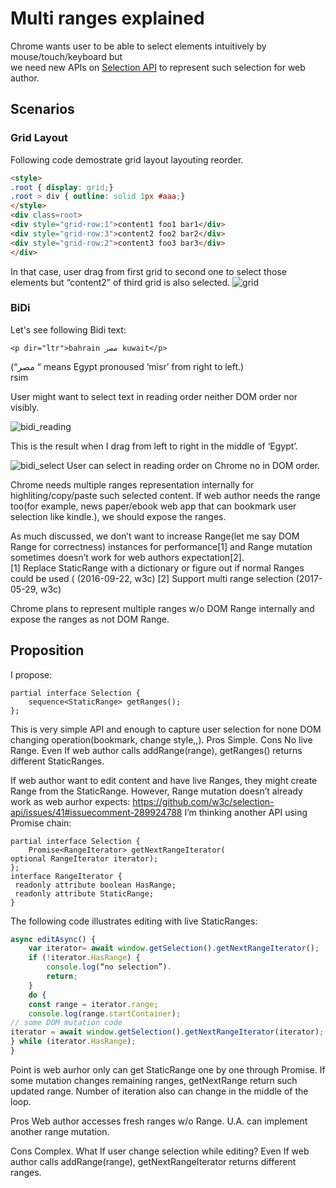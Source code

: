 # Multi ranges explained

Chrome wants user to be able to select elements intuitively by mouse/touch/keyboard but   
we need new APIs on [Selection API](https://www.w3.org/TR/selection-api/) to represent such selection for web author.

## Scenarios
### Grid Layout
Following code demostrate grid layout layouting reorder.
```html
<style>
.root { display: grid;}
.root > div { outline: solid 1px #aaa;}
</style>
<div class=root>
<div style="grid-row:1">content1 foo1 bar1</div>
<div style="grid-row:3">content2 foo2 bar2</div>
<div style="grid-row:2">content3 foo3 bar3</div>
</div>
```
In that case, user drag from first grid to second one to select those elements but
“content2” of third grid is also selected.
![grid](https://github.com/yoichio/public-documents/blob/master/resources/grid.png)

### BiDi
Let's see following Bidi text:
```
<p dir="ltr">bahrain مصر kuwait</p>
```
(“مصر “ means Egypt pronoused ‘misr’ from right to left.) <br/>
 rsim
  
User might want to select text in reading order neither DOM order nor visibly.

![bidi_reading](https://github.com/yoichio/public-documents/blob/master/resources/bidi_reading.png)

This is the result when I drag from left to right in the middle of ‘Egypt’.

![bidi_select](https://github.com/yoichio/public-documents/blob/master/resources/bidi_select.png)
User can select in reading order on Chrome no in DOM order.

Chrome needs multiple ranges representation internally for highliting/copy/paste such selected content.
If web author needs the range too(for example, news paper/ebook web app that can bookmark user selection like kindle.), we should expose the ranges.

As much discussed, we don’t want to increase Range(let me say DOM Range for correctness) instances for performance[1] and Range mutation sometimes doesn’t work for web authors expectation[2].<br/>
[1] Replace StaticRange with a dictionary or figure out if normal Ranges could be used ( (2016-09-22, w3c)
[2] Support multi range selection (2017-05-29, w3c)

Chrome plans to represent multiple ranges w/o DOM Range internally and expose the ranges as not DOM Range.

## Proposition
I propose:
```
partial interface Selection {
    sequence<StaticRange> getRanges();
};
```
This is very simple API and enough to capture user selection for none DOM changing operation(bookmark, change style,,).
Pros
	Simple.
Cons
	No live Range.
Even If web author calls addRange(range), getRanges() returns different StaticRanges. 

If web author want to edit content and have live Ranges, they might
create Range from the StaticRange.
However, Range mutation doesn’t already work as web aurhor expects:
https://github.com/w3c/selection-api/issues/41#issuecomment-289924788 
I’m thinking another API using Promise chain:
```
partial interface Selection {
    Promise<RangeIterator> getNextRangeIterator(
optional RangeIterator iterator);
};
interface RangeIterator {
 readonly attribute boolean HasRange;
 readonly attribute StaticRange;
}
```
The following code illustrates editing with live StaticRanges:
```javascript
async editAsync() {
	var iterator= await window.getSelection().getNextRangeIterator();
	if (!iterator.HasRange) {
		console.log(“no selection”).
		return;
	}	
	do {
	const range = iterator.range;
	console.log(range.startContainer);
// some DOM mutation code
iterator = await window.getSelection().getNextRangeIterator(iterator);
} while (iterator.HasRange);
}
```
Point is web aurhor only can get StaticRange one by one through Promise.
If some mutation changes remaining ranges, getNextRange return such
updated range. Number of iteration also can change in the middle of the loop.

Pros
Web author accesses fresh ranges w/o Range. U.A. can implement another range mutation.

Cons
Complex.
What If user change selection while editing?
Even If web author calls addRange(range), getNextRangeIterator returns different
ranges.
